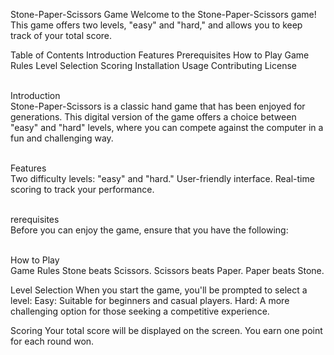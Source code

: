 Stone-Paper-Scissors Game
Welcome to the Stone-Paper-Scissors game! This game offers two levels, "easy" and "hard," and allows you to keep track of your total score.

Table of Contents
Introduction
Features
Prerequisites
How to Play
Game Rules
Level Selection
Scoring
Installation
Usage
Contributing
License

<br>Introduction</br>
Stone-Paper-Scissors is a classic hand game that has been enjoyed for generations. This digital version of the game offers a choice between "easy" and "hard" levels, where you can compete against the computer in a fun and challenging way.

<br>Features</br>
Two difficulty levels: "easy" and "hard."
User-friendly interface.
Real-time scoring to track your performance.

<br>rerequisites</br>
Before you can enjoy the game, ensure that you have the following:



<br>How to Play</br>
Game Rules
Stone beats Scissors.
Scissors beats Paper.
Paper beats Stone.

Level Selection
When you start the game, you'll be prompted to select a level:
Easy: Suitable for beginners and casual players.
Hard: A more challenging option for those seeking a competitive experience.

Scoring
Your total score will be displayed on the screen.
You earn one point for each round won.